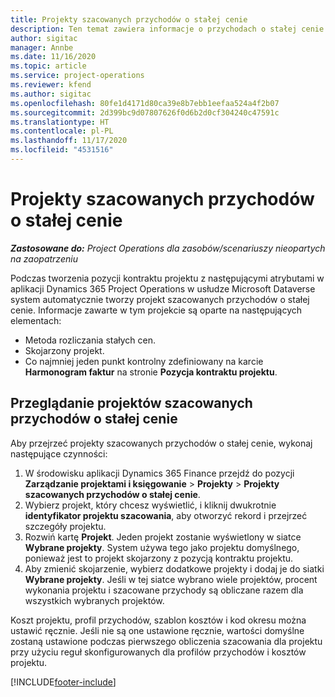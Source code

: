 ```yaml
---
title: Projekty szacowanych przychodów o stałej cenie
description: Ten temat zawiera informacje o przychodach o stałej cenie w projektach.
author: sigitac
manager: Annbe
ms.date: 11/16/2020
ms.topic: article
ms.service: project-operations
ms.reviewer: kfend
ms.author: sigitac
ms.openlocfilehash: 80fe1d4171d80ca39e8b7ebb1eefaa524a4f2b07
ms.sourcegitcommit: 2d399bc9d07807626f0d6b2d0cf304240c47591c
ms.translationtype: HT
ms.contentlocale: pl-PL
ms.lasthandoff: 11/17/2020
ms.locfileid: "4531516"
---
```

# <a name="fixed-price-revenue-estimate-projects"></a>Projekty szacowanych przychodów o stałej cenie 

_**Zastosowane do:** Project Operations dla zasobów/scenariuszy nieopartych na zaopatrzeniu_

Podczas tworzenia pozycji kontraktu projektu z następującymi atrybutami w aplikacji Dynamics 365 Project Operations w usłudze Microsoft Dataverse system automatycznie tworzy projekt szacowanych przychodów o stałej cenie. Informacje zawarte w tym projekcie są oparte na następujących elementach:

  - Metoda rozliczania stałych cen.
  - Skojarzony projekt.
  - Co najmniej jeden punkt kontrolny zdefiniowany na karcie **Harmonogram faktur** na stronie **Pozycja kontraktu projektu**.

## <a name="review-fixed-price-revenue-estimates-projects"></a>Przeglądanie projektów szacowanych przychodów o stałej cenie
Aby przejrzeć projekty szacowanych przychodów o stałej cenie, wykonaj następujące czynności:

1. W środowisku aplikacji Dynamics 365 Finance przejdź do pozycji **Zarządzanie projektami i księgowanie** > **Projekty** > **Projekty szacowanych przychodów o stałej cenie**.
2. Wybierz projekt, który chcesz wyświetlić, i kliknij dwukrotnie **identyfikator projektu szacowania**, aby otworzyć rekord i przejrzeć szczegóły projektu.
3. Rozwiń kartę **Projekt**. Jeden projekt zostanie wyświetlony w siatce **Wybrane projekty**. System używa tego jako projektu domyślnego, ponieważ jest to projekt skojarzony z pozycją kontraktu projektu. 
4. Aby zmienić skojarzenie, wybierz dodatkowe projekty i dodaj je do siatki **Wybrane projekty**. Jeśli w tej siatce wybrano wiele projektów, procent wykonania projektu i szacowane przychody są obliczane razem dla wszystkich wybranych projektów.

  Koszt projektu, profil przychodów, szablon kosztów i kod okresu można ustawić ręcznie. Jeśli nie są one ustawione ręcznie, wartości domyślne zostaną ustawione podczas pierwszego obliczenia szacowania dla projektu przy użyciu reguł skonfigurowanych dla profilów przychodów i kosztów projektu.



[!INCLUDE[footer-include](../includes/footer-banner.md)]